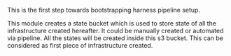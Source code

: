 This is the first step towards bootstrapping harness pipeline setup.

This module creates a state bucket which is used to store state of all the infrastructure created hereafter.
It could be manually created or automated via pipeline.
All the states will be created inside this s3 bucket.
This can be considered as first piece of infrastructure created.